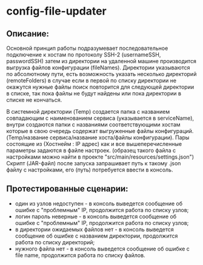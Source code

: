 # config-file-updater

<h2>Описание:</h2>
Основной принцип работы подразумевает последовательное подключение к хостам по протоколу SSH-2 (usernameSSH, passwordSSH) затем из директории на удаленной машине производится выгрузка файлов конфигурации (fileNames). 
Директории указываются по абсолютному пути, есть возможность указать несколько директорий (remoteFolders) в случае если в первой по списку директории не окажутся нужные файлы поиск повторится для следующей директории в списке, 
так пока файлы не будут найдены или пока директории в списке не кончаться.

В системной директории (Temp) создается папка с названием совпадающим с наименованием сервиса (указывается в serviceName), внутри создаются папки с названиями соответствующими хостам которые в свою очередь содержат выгруженные файлы конфигураций. (Temp/название сервиса/название хоста/файлы конфигурации).
Пары состоящие из (Хостнейм : IP адрес) как и все вышеперечисленные параметры задаются в файле настроек.
(образец такого файла с настройками можно найти в проекте "src/main/resources/settings.json")
Скрипт (JAR-файл) после запуска запрашивает путь к такому .json файлу с настройками, его (путь) потребуется ввести в консоль.

<h2>Протестированные сценарии:</h2>

<ul>
  <li>один из узлов недоступен - в консоль выведется сообщение об ошибке с "проблемным" IP, продолжится работа по списку узлов;</li>
  <li>логин пароль неверные - в консоль выведется сообщение об ошибке с "проблемным" IP, продолжится работа по списку узлов;</li>
  <li>в директории ожидаемых файлов нет - в консоль выведется сообщение об ошибке с названием директории, продолжится работа по списку директорий;</li>
  <li>нужного файла нет - в консоль выведется сообщение об ошибке с file name, продолжится работа по списку файлов.</li>
</ul>
